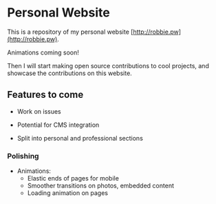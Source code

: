 # Personal Website

This is a repository of my personal website [http://robbie.pw](http://robbie.pw).

Animations coming soon!

Then I will start making open source contributions to cool projects, and showcase the contributions
on this website.

## Features to come
           
* Work on issues 
           
* Potential for CMS integration
              
* Split into personal and professional sections

### Polishing 
         
* Animations:
   * Elastic ends of pages for mobile
   * Smoother transitions on photos, embedded content
   * Loading animation on pages
